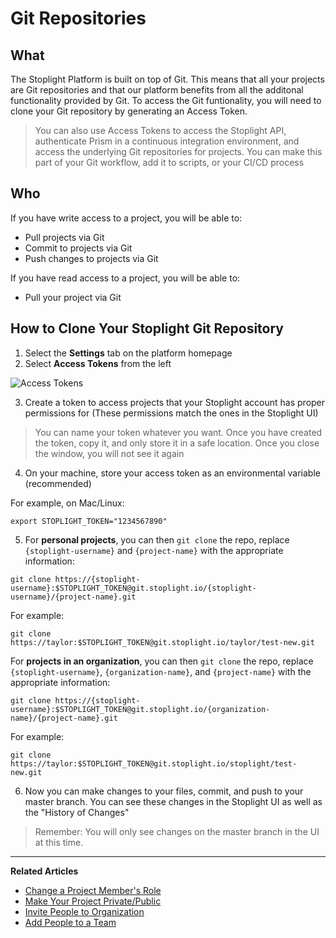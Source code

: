 # Git Repositories
 
## What 
The Stoplight Platform is built on top of Git. This means that all your projects are Git repositories and that our platform benefits from all the additonal functionality provided by Git. To access the Git funtionality, you will need to clone your Git repository by generating an Access Token.  

> You can also use Access Tokens to access the Stoplight API, authenticate Prism in a continuous integration environment, and access the underlying Git repositories for projects. You can make this part of your Git workflow, add it to scripts, or your CI/CD process

## Who 

If you have write access to a project, you will be able to:
* Pull projects via Git
* Commit to projects via Git
* Push changes to projects via Git

If you have read access to a project, you will be able to:
* Pull your project via Git

## How to Clone Your Stoplight Git Repository 
  
1. Select the **Settings** tab on the platform homepage
2. Select **Access Tokens** from the left  

![Access Tokens](https://github.com/stoplightio/docs/blob/develop/assets/images/access-tokens.png?raw=true)

3. Create a token to access projects that your Stoplight account has proper permissions for (These permissions match the ones in the Stoplight UI) 

> You can name your token whatever you want. Once you have created the token, copy it, and only store it in a safe location. Once you close the window, you will not see it again

4. On your machine, store your access token as an environmental variable (recommended)

For example, on Mac/Linux:

```
export STOPLIGHT_TOKEN="1234567890"
```

5. For **personal projects**, you can then `git clone` the repo, replace `{stoplight-username}` and `{project-name}` with the appropriate information: 

```
git clone https://{stoplight-username}:$STOPLIGHT_TOKEN@git.stoplight.io/{stoplight-username}/{project-name}.git
```

For example: 

```
git clone https://taylor:$STOPLIGHT_TOKEN@git.stoplight.io/taylor/test-new.git
```

For **projects in an organization**, you can then `git clone` the repo, replace `{stoplight-username}`, `{organization-name}`, and `{project-name}` with the appropriate information: 

```
git clone https://{stoplight-username}:$STOPLIGHT_TOKEN@git.stoplight.io/{organization-name}/{project-name}.git
``` 

For example: 

```
git clone https://taylor:$STOPLIGHT_TOKEN@git.stoplight.io/stoplight/test-new.git
```

6. Now you can make changes to your files, commit, and push to your master branch. You can see these changes in the Stoplight UI as well as the "History of Changes" 

> Remember: You will only see changes on the master branch in the UI at this time. 

    
---
**Related Articles**
- [Change a Project Member's Role](/platform/projects/change-a-members-role)
- [Make Your Project Private/Public](/platform/projects/visibility)
- [Invite People to Organization](/platform/organizations/invite-people)
- [Add People to a Team](/platform/organizations/teams/add-people)
